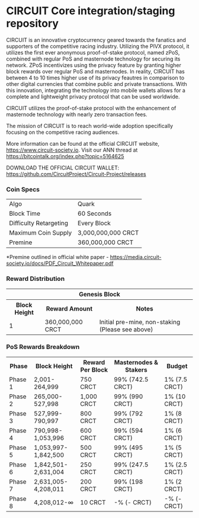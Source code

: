 CIRCUIT Core integration/staging repository
=====================================

CIRCUIT is an innovative cryptocurrency geared towards the fanatics and supporters of the competitive racing industry. Utilizing the PIVX protocol, it utilizes the first ever anonymous proof-of-stake protocol, named zPoS, combined with regular PoS and masternode technology for securing its network. ZPoS incentivizes using the privacy feature by granting higher block rewards over regular PoS and masternodes. In reality, CIRCUIT has between 4 to 10 times higher use of its privacy feautres in comparison to other digital currencies that combine public and private transactions. With this innovation, integrating the technology into mobile wallets allows for a complete and lightweight privacy protocol that can be used worldwide.

CIRCUIT utilizes the proof-of-stake protocol with the enhancement of masternode technology with nearly zero transaction fees.

The mission of CIRCUIT is to reach world-wide adoption specifically focusing on the competitive racing audiences.

More information can be found at the official CIRCUIT website, https://www.circuit-society.io. Visit our ANN thread at https://bitcointalk.org/index.php?topic=5164625

DOWNLOAD THE OFFICIAL CIRCUIT WALLET: https://github.com/CircuitProject/Circuit-Project/releases

### Coin Specs
<table>
<tr><td>Algo</td><td>Quark</td></tr>
<tr><td>Block Time</td><td>60 Seconds</td></tr>
<tr><td>Difficulty Retargeting</td><td>Every Block</td></tr>
<tr><td>Maximum Coin Supply</td><td>3,000,000,000 CRCT</td></tr>
<tr><td>Premine</td><td>360,000,000 CRCT</td></tr>
</table>

*Premine outlined in official white paper - https://media.circuit-society.io/docs/PDF_Circuit_Whitepaper.pdf

### Reward Distribution

<table>
<th colspan=4>Genesis Block</th>
<tr><th>Block Height</th><th>Reward Amount</th><th>Notes</th></tr>
<tr><td>1</td><td>360,000,000 CRCT</td><td>Initial pre-mine, non-staking (Please see above)</td></tr>
</table>


### PoS Rewards Breakdown

<table>
<th>Phase</th><th>Block Height</th><th>Reward Per Block</th><th>Masternodes & Stakers</th><th>Budget</th>
<tr><td>Phase 1</td><td>2,001-264,999</td><td>750 CRCT</td><td>99% (742.5 CRCT)</td><td>1% (7.5 CRCT)</td></tr>
<tr><td>Phase 2</td><td>265,000-527,998</td><td>1,000 CRCT</td><td>99% (990 CRCT)</td><td>1% (10 CRCT)</td></tr>
<tr><td>Phase 3</td><td>527,999-790,997</td><td>800 CRCT</td><td>99% (792 CRCT)</td><td>1% (8 CRCT)</td></tr>
<tr><td>Phase 4</td><td>790,998-1,053,996</td><td>600 CRCT</td><td>99% (594 CRCT)</td><td>1% (6 CRCT)</td></tr>
<tr><td>Phase 5</td><td>1,053,997-1,842,500</td><td>500 CRCT</td><td>99% (495 CRCT)</td><td>1% (5 CRCT)</td></tr>
<tr><td>Phase 6</td><td>1,842,501-2,631,004</td><td>250 CRCT</td><td>99% (247.5 CRCT)</td><td>1% (2.5 CRCT)</td></tr>
<tr><td>Phase 7</td><td>2,631,005-4,208,011</td><td>200 CRCT</td><td>99% (198 CRCT)</td><td>1% (2 CRCT)</td></tr>
<tr><td>Phase 8</td><td>4,208,012-∞</td><td>10 CRCT</td><td>-% (- CRCT)</td><td>-% (- CRCT)</td></tr>
</table>
